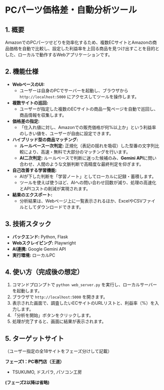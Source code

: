 # PCパーツ価格差・自動分析ツール

## 1. 概要

AmazonでのPCパーツせどりを効率化するため、複数ECサイトとAmazonの商品価格を自動で比較し、設定した利益率を上回る商品を見つけ出すことを目的とした、ローカルで動作するWebアプリケーションです。

## 2. 機能仕様

- **WebベースのUI:**
  - ユーザーは自身のPCでサーバーを起動し、ブラウザから `http://localhost:5000` にアクセスしてツールを操作します。
- **複数サイトの巡回:**
  - ユーザーが指定した複数のECサイトの商品一覧ページを自動で巡回し、商品情報を収集します。
- **価格差の指定:**
  - 「仕入れ値に対し、Amazonでの販売価格が何%以上か」という利益率のしきい値を、ユーザーが自由に設定できます。
- **ハイブリッド型の商品マッチング:**
  - **ルールベース一次判定:** 正規化（表記の揺れを吸収）した型番の文字列比較により、高速・無料で大部分のマッチングを行います。
  - **AI二次判定:** ルールベースで判断に迷った候補のみ、**Gemini API**に問い合わせ、人間のような文脈判断で高精度な最終判定を仰ぎます。
- **自己改善する学習機能:**
  - AIが下した判断を「学習ノート」としてローカルに記録・蓄積します。
  - ツールを使えば使うほど、AIへの問い合わせ回数が減り、処理の高速化とAPIコストの削減が実現されます。
- **結果のエクスポート:**
  - 分析結果は、Webページ上に一覧表示されるほか、ExcelやCSVファイルとしてダウンロードできます。

## 3. 技術スタック

- **バックエンド:** Python, Flask
- **Webスクレイピング:** Playwright
- **AI連携:** Google Gemini API
- **実行環境:** ローカルPC

## 4. 使い方（完成後の想定）

1.  コマンドプロンプトで `python web_server.py` を実行し、ローカルサーバーを起動します。
2.  ブラウザで `http://localhost:5000` を開きます。
3.  表示された画面で、調査したいECサイトのURLリストと、利益率（%）を入力します。
4.  「分析を開始」ボタンをクリックします。
5.  処理が完了すると、画面に結果が表示されます。

## 5. ターゲットサイト

（ユーザー指定の全18サイトをフェーズ分けして記載）

**フェーズ1：PC専門店（王道）**
- TSUKUMO, ドスパラ, パソコン工房

**(フェーズ2以降は省略)**

